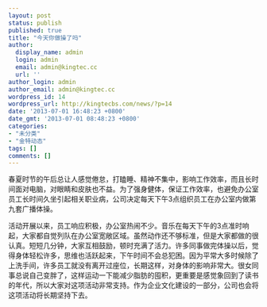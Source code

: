 ```yaml
---
layout: post
status: publish
published: true
title: "今天你做操了吗"
author:
  display_name: admin
  login: admin
  email: admin@kingtec.cc
  url: ''
author_login: admin
author_email: admin@kingtec.cc
wordpress_id: 14
wordpress_url: http://kingtecbs.com/news/?p=14
date: '2013-07-01 16:48:23 +0800'
date_gmt: '2013-07-01 08:48:23 +0800'
categories:
- "未分类"
- "金特动态"
tags: []
comments: []
---
```

<p>春夏时节的午后总让人感觉倦怠，打瞌睡、精神不集中，影响工作效率，而且长时间面对电脑，对眼睛和皮肤也不益。为了强身健体，保证工作效率，也避免办公室员工长时间久坐引起相关职业病，公司决定每天下午3点组织员工在办公室内做第九套广播体操。</p>
<p>活动开展以来，员工响应积极，办公室热闹不少。音乐在每天下午的3点准时响起，大家都自觉列队在办公室宽敞区域。虽然动作还不够标准，但是大家都做的很认真。短短几分钟，大家互相鼓励，顿时充满了活力。许多同事做完体操以后，觉得身体轻松许多，思维也活跃起来，下午时间不会总犯困。因为平常大多时候除了上洗手间，许多员工就没有离开过座位，长期这样，对身体的影响非常大。很女同事总说自己变胖了，这样运动一下能减少脂肪的囤积，更重要是感觉象回到了读书的年代，所以大家对这项活动非常支持。作为企业文化建设的一部分，公司也会将这项活动将长期坚持下去。</p>
